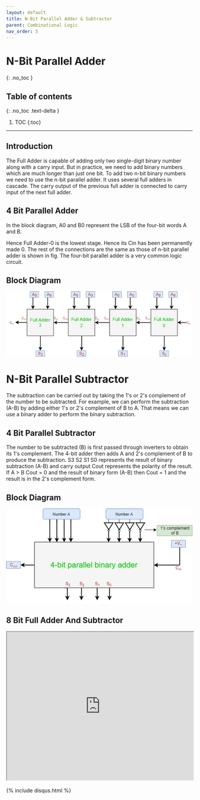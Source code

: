 ```yaml
---
layout: default
title: N-Bit Parallel Adder & Subtractor
parent: Combinational Logic
nav_order: 5
---
```



# N-Bit Parallel Adder
{: .no_toc }

## Table of contents
{: .no_toc .text-delta }

1. TOC
{:toc}

---

## Introduction

The Full Adder is capable of adding only two single-digit binary number along with a carry input. 
But in practice, we need to add binary numbers which are much longer than just one bit. To add two n-bit binary numbers we need to use the n-bit parallel adder. 
It uses several full adders in cascade. 
The carry output of the previous full adder is connected to carry input of the next full adder.

## 4 Bit Parallel Adder
In the block diagram, A0 and B0 represent the LSB of the four-bit words A and B. 

Hence Full Adder-0 is the lowest stage. 
Hence its Cin has been permanently made 0. 
The rest of the connections are the same as those of n-bit parallel adder is shown in fig. The four-bit parallel adder is a very common logic circuit.

## Block Diagram

<div style="text-align:center"><img src="../../assets/images/fourbitadder_blockdiagram.jpg" /></div>

# N-Bit Parallel Subtractor

The subtraction can be carried out by taking the 1's or 2's complement of the number to be subtracted. 
For example, we can perform the subtraction (A-B) by adding either 1's or 2's complement of B to A. 
That means we can use a binary adder to perform the binary subtraction.


## 4 Bit Parallel Subtractor

The number to be subtracted (B) is first passed through inverters to obtain its 1's complement. 
The 4-bit adder then adds A and 2's complement of B to produce the subtraction. 
S3 S2 S1 S0 represents the result of binary subtraction (A-B) and carry output Cout represents the polarity of the result. 
If A > B Cout = 0 and the result of binary form (A-B) then Cout = 1 and the result is in the 2's complement form.


## Block Diagram

<div style="text-align:center"><img src="../../assets/images/fourbitsubstractor_blockdiagram.jpg" /></div>


## 8 Bit Full Adder And Subtractor   

<iframe width="100%" height="400px" src="https://circuitverse.org/simulator/embed/2018" id="projectPreview" scrolling="no" webkitAllowFullScreen mozAllowFullScreen allowFullScreen> </iframe>

{% include disqus.html %}
